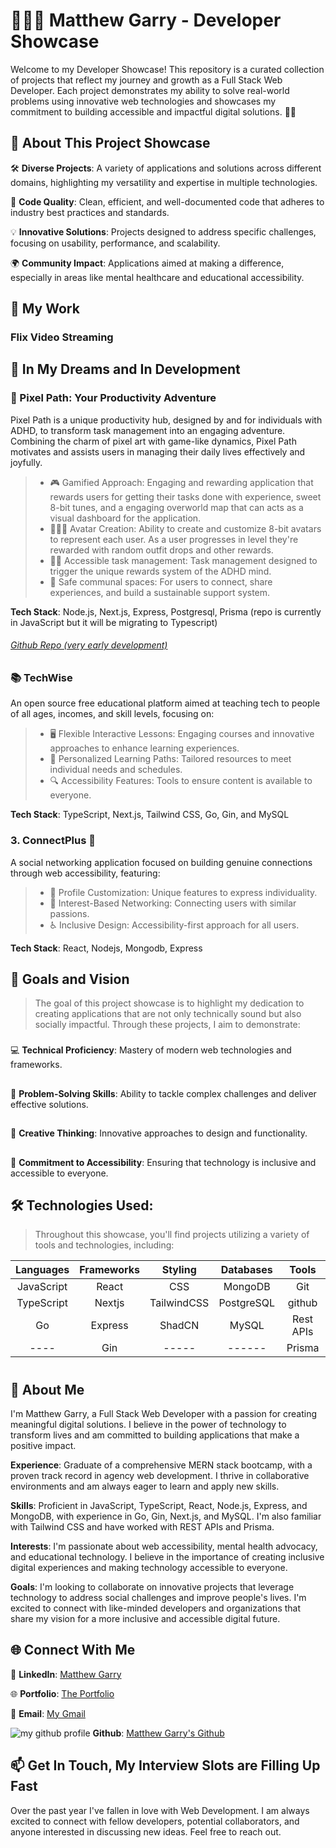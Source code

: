 <a id="readme-top"></a>

# 🧑🏻‍💻 Matthew Garry - Developer Showcase

Welcome to my Developer Showcase! This repository is a curated collection of projects that reflect my journey and growth as a Full Stack Web Developer. Each project demonstrates my ability to solve real-world problems using innovative web technologies and showcases my commitment to building accessible and impactful digital solutions. ✌🏼

## 🌟 About This Project Showcase

🛠 **Diverse Projects**: A variety of applications and solutions across different domains, highlighting my versatility and expertise in multiple technologies.

📝 **Code Quality**: Clean, efficient, and well-documented code that adheres to industry best practices and standards.

💡 **Innovative Solutions**: Projects designed to address specific challenges, focusing on usability, performance, and scalability.

🌍 **Community Impact**: Applications aimed at making a difference, especially in areas like mental healthcare and educational accessibility.

## 📶 My Work

### Flix Video Streaming

## 📍 In My Dreams and In Development

### 👾 Pixel Path: Your Productivity Adventure

Pixel Path is a unique productivity hub, designed by and for individuals with ADHD, to transform task management into an engaging adventure. Combining the charm of pixel art with game-like dynamics, Pixel Path motivates and assists users in managing their daily lives effectively and joyfully.

> - 🎮 Gamified Approach: Engaging and rewarding application that rewards users for getting their tasks done with experience, sweet 8-bit tunes, and a engaging overworld map that can acts as a visual dashboard for the application.
> - 🦹🏽‍♀️ Avatar Creation: Ability to create and customize 8-bit avatars to represent each user. As a user progresses in level they're rewarded with random outfit drops and other rewards.
> - 🧏🏿 Accessible task management: Task management designed to trigger the unique rewards system of the ADHD mind.
> - 🛟 Safe communal spaces: For users to connect, share experiences, and build a sustainable support system.

**Tech Stack**: Node.js, Next.js, Express, Postgresql, Prisma (repo is currently in JavaScript but it will be migrating to Typescript)

###### [Github Repo (very early development)](https://github.com/mhgarry/PixelPath_YourProductivity)

### 📚 TechWise

An open source free educational platform aimed at teaching tech to people of all ages, incomes, and skill levels, focusing on:

> - 🖥️ Flexible Interactive Lessons: Engaging courses and innovative approaches to enhance learning experiences.
> - 🎯 Personalized Learning Paths: Tailored resources to meet individual needs and schedules.
> - 🔍 Accessibility Features: Tools to ensure content is available to everyone.

**Tech Stack**: TypeScript, Next.js, Tailwind CSS, Go, Gin, and MySQL

### 3. ConnectPlus 🔗

A social networking application focused on building genuine connections through web accessibility, featuring:

> - 🎨 Profile Customization: Unique features to express individuality.
> - 🤝 Interest-Based Networking: Connecting users with similar passions.
> - ♿ Inclusive Design: Accessibility-first approach for all users.

**Tech Stack**: React, Nodejs, Mongodb, Express

## 🎯 Goals and Vision

> The goal of this project showcase is to highlight my dedication to creating applications that are not only technically sound but also socially impactful. Through these projects, I aim to demonstrate:

###

###

💻 **Technical Proficiency**: Mastery of modern web technologies and frameworks.

##

🧩 **Problem-Solving Skills**: Ability to tackle complex challenges and deliver effective solutions.

##

🎨 **Creative Thinking**: Innovative approaches to design and functionality.

##

🤝 **Commitment to Accessibility**: Ensuring that technology is inclusive and accessible to everyone.

##

## 🛠️ **Technologies Used**:

> Throughout this showcase, you'll find projects utilizing a variety of tools and technologies, including:

| Languages  | Frameworks |   Styling   | Databases  |   Tools   |
| :--------: | :--------: | :---------: | :--------: | :-------: |
| JavaScript |   React    |     CSS     |  MongoDB   |    Git    |
| TypeScript |   Nextjs   | TailwindCSS | PostgreSQL |  github   |
|     Go     |  Express   |   ShadCN    |   MySQL    | Rest APIs |
|    ----    |    Gin     |    -----    |   ------   |  Prisma   |

#

###

## 📜 About Me

I'm Matthew Garry, a Full Stack Web Developer with a passion for creating meaningful digital solutions. I believe in the power of technology to transform lives and am committed to building applications that make a positive impact.

**Experience**: Graduate of a comprehensive MERN stack bootcamp, with a proven track record in agency web development. I thrive in collaborative environments and am always eager to learn and apply new skills.

**Skills**: Proficient in JavaScript, TypeScript, React, Node.js, Express, and MongoDB, with experience in Go, Gin, Next.js, and MySQL. I'm also familiar with Tailwind CSS and have worked with REST APIs and Prisma.

**Interests**: I'm passionate about web accessibility, mental health advocacy, and educational technology. I believe in the importance of creating inclusive digital experiences and making technology accessible to everyone.

**Goals**: I'm looking to collaborate on innovative projects that leverage technology to address social challenges and improve people's lives. I'm excited to connect with like-minded developers and organizations that share my vision for a more inclusive and accessible digital future.

## 🌐 Connect With Me

🔗 **LinkedIn**: [Matthew Garry](https://www.linkedin.com/in/matthew-garry-46a8b5277/)

🌐 **Portfolio**: [The Portfolio](https://portfolio-3l8hpw3li-matts-projects-8346bf54.vercel.app/)

📧 **Email**: [My Gmail](mhgarry92@gmail.com)

![my github profile](https://www.shlomifish.org/images/github-24-black.png) **Github**: [Matthew Garry's Github](https://github.com/mhgarry)

##

## 📫 Get In Touch, My Interview Slots are Filling Up Fast

Over the past year I've fallen in love with Web Development. I am always excited to connect with fellow developers, potential collaborators, and anyone interested in discussing new ideas. Feel free to reach out.
